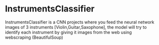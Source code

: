 # InstrumentsClassifier
InstrumentsClassifier is a CNN projects where you feed the neural network images of 3 instruments [Violin,Guitar,Saxophone], the model will try to identify each instrument by giving it images from the web using webscraping (BeautifulSoup)
